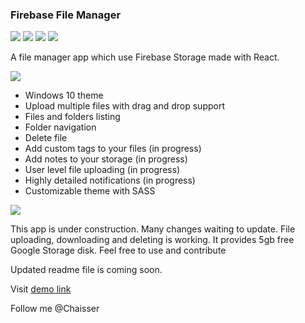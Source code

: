 ### Firebase File Manager

![](https://img.shields.io/github/stars/Chaisser/firebase-file-manager) ![](https://img.shields.io/github/forks/Chaisser/firebase-file-manager) ![](https://img.shields.io/github/tag/Chaisser/firebase-file-manager) ![](https://img.shields.io/github/issues/Chaisser/firebase-file-manager)

A file manager app which use Firebase Storage made with React.

![](https://interaktifis.com/github/react-app-1.jpg)

- Windows 10 theme
- Upload multiple files with drag and drop support
- Files and folders listing
- Folder navigation
- Delete file
- Add custom tags to your files (in progress)
- Add notes to your storage (in progress)
- User level file uploading (in progress)
- Highly detailed notifications (in progress)
- Customizable theme with SASS

![](https://interaktifis.com/github/react-app-4.jpg)

This app is under construction. Many changes waiting to update. File uploading, downloading and deleting is working. It provides 5gb free Google Storage disk. Feel free to use and contribute

Updated readme file is coming soon.

Visit [demo link][id/name]

[id/name]: https://fir-file-manager.firebaseapp.com/

Follow me @Chaisser
